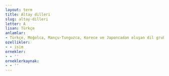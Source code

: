 ```yaml
---
layout: term
title: Altay dilleri
slug: altay-dilleri
letter: A
lisan: Türkçe
anlamlar:
- Türkçe, Moğolca, Mançu-Tunguzca, Korece ve Japoncadan oluşan dil grubu
ozellikler:
- - isim
ornekler:
- - ''
orneklerkaynak:
- - ''
---
```

